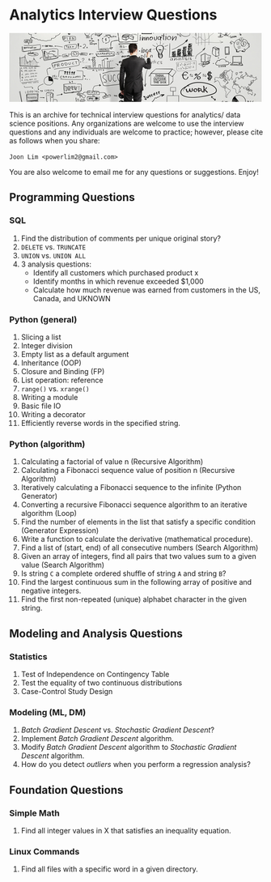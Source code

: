 Analytics Interview Questions
=============================

![tech Q](tiq.png)

This is an archive for technical interview questions for analytics/ data science positions. Any organizations are welcome
to use the interview questions and any individuals are welcome to practice; however, please cite as follows when you share:

`Joon Lim <powerlim2@gmail.com>`

You are also welcome to email me for any questions or suggestions. Enjoy!



## Programming Questions

### SQL

1. Find the distribution of comments per unique original story?
2. `DELETE` vs. `TRUNCATE`
3. `UNION` vs. `UNION ALL`
4. 3 analysis questions:
    - Identify all customers which purchased product x
    - Identify months in which revenue exceeded $1,000
    - Calculate how much revenue was earned from customers in the US, Canada, and UKNOWN


### Python (general)

1.  Slicing a list
2.  Integer division
3.  Empty list as a default argument
4.  Inheritance (OOP)
5.  Closure and Binding (FP)
6.  List operation: reference
7.  `range()` vs. `xrange()`
8.  Writing a module
9.  Basic file IO
10. Writing a decorator
11. Efficiently reverse words in the specified string.


### Python (algorithm)

1.  Calculating a factorial of value n (Recursive Algorithm)
2.  Calculating a Fibonacci sequence value of position n (Recursive Algorithm)
3.  Iteratively calculating a Fibonacci sequence to the infinite (Python Generator)
4.  Converting a recursive Fibonacci sequence algorithm to an iterative algorithm (Loop)
5.  Find the number of elements in the list that satisfy a specific condition (Generator Expression)
6.  Write a function to calculate the derivative (mathematical procedure).
7.  Find a list of (start, end) of all consecutive numbers (Search Algorithm)
8.  Given an array of integers, find all pairs that two values sum to a given value (Search Algorithm)
9.  Is string `C` a complete ordered shuffle of string `A` and string `B`?
10. Find the largest continuous sum in the following array of positive and negative integers.
11. Find the first non-repeated (unique) alphabet character in the given string.


## Modeling and Analysis Questions

### Statistics

1. Test of Independence on Contingency Table
2. Test the equality of two continuous distributions
3. Case-Control Study Design


### Modeling (ML, DM)

1. *Batch Gradient Descent* vs. *Stochastic Gradient Descent*?
2. Implement *Batch Gradient Descent* algorithm.
3. Modify *Batch Gradient Descent* algorithm to *Stochastic Gradient Descent* algorithm.
4. How do you detect *outliers* when you perform a regression analysis?


## Foundation Questions

### Simple Math

1. Find all integer values in X that satisfies an inequality equation.


### Linux Commands

1. Find all files with a specific word in a given directory.
